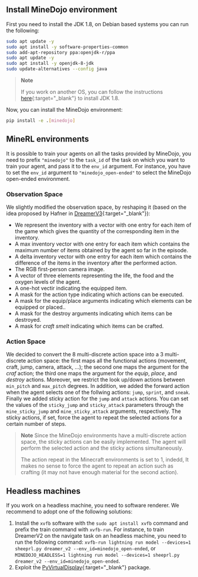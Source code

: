 ## Install MineDojo environment
First you need to install the JDK 1.8, on Debian based systems you can run the following:

```bash
sudo apt update -y
sudo apt install -y software-properties-common
sudo add-apt-repository ppa:openjdk-r/ppa
sudo apt update -y
sudo apt install -y openjdk-8-jdk
sudo update-alternatives --config java
```

> **Note**
>
> If you work on another OS, you can follow the instructions [here](https://docs.minedojo.org/sections/getting_started/install.html#on-macos){:target="_blank"} to install JDK 1.8.

Now, you can install the MineDojo environment:

```bash
pip install -e .[minedojo]
```

## MineRL environments
It is possible to train your agents on all the tasks provided by MineDojo, you need to prefix `"minedojo"` to the `task_id` of the task on which you want to train your agent, and pass it to the `env_id` argument.
For instance, you have to set the `env_id` argument to `"minedojo_open-ended"` to select the MineDojo open-ended environment.

### Observation Space
We slightly modified the observation space, by reshaping it (based on the idea proposed by Hafner in [DreamerV3](https://arxiv.org/abs/2301.04104){:target="_blank"}):
- We represent the inventory with a vector with one entry for each item of the game which gives the quantity of the corresponding item in the inventory.
- A max inventory vector with one entry for each item which contains the maximum number of items obtained by the agent so far in the episode.
- A delta inventory vector with one entry for each item which contains the difference of the items in the inventory after the performed action.
- The RGB first-person camera image.
- A vector of three elements representing the life, the food and the oxygen levels of the agent.
- A one-hot vectir indicating the equipped item.
- A mask for the action type indicating which actions can be executed.
- A mask for the equip/place arguments indicating which elements can be equipped or placed..
- A mask for the destroy arguments indicating which items can be destroyed.
- A mask for *craft smelt* indicating which items can be crafted.

### Action Space
We decided to convert the 8 multi-discrete action space into a 3 multi-discrete action space: the first maps all the functional actions (movement, craft, jump, camera, attack, ...); the second one maps the argument for the *craf* action; the third one maps the argument for the *equip*, *place*, and *destroy* actions. Moreover, we restrict the look up/down actions between `min_pitch` and `max_pitch` degrees.
In addition, we added the forward action when the agent selects one of the follwing actions: `jump`, `sprint`, and `sneak`.
Finally we added sticky action for the `jump` and `attack` actions. You can set the values of the `sticky_jump` and `sticky_attack` parameters through the `mine_sticky_jump` and `mine_sticky_attack` arguments, respectively. The sticky actions, if set, force the agent to repeat the selected actions for a certain number of steps.

> **Note**
> Since the MineDojo environments have a multi-discrete action space, the sticky actions can be easily implemented. The agent will perform the selected action and the sticky actions simultaneously.
>
> The action repeat in the Minecraft environments is set to 1, indedd, It makes no sense to force the agent to repeat an action such as crafting (it may not have enough material for the second action).

## Headless machines

If you work on a headless machine, you need to software renderer. We recommend to adopt one of the following solutions:
1. Install the `xvfb` software with the `sudo apt install xvfb` command and prefix the train command with `xvfb-run`. For instance, to train DreamerV2 on the navigate task on an headless machine, you need to run the following command: `xvfb-run lightning run model --devices=1 sheeprl.py dreamer_v2 --env_id=minedojo_open-ended`, or `MINEDOJO_HEADLESS=1 lightning run model --devices=1 sheeprl.py dreamer_v2 --env_id=minedojo_open-ended`.
2. Exploit the [PyVirtualDisplay](https://github.com/ponty/PyVirtualDisplay){:target="_blank"} package.